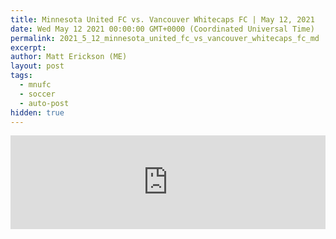 ```yaml
---
title: Minnesota United FC vs. Vancouver Whitecaps FC | May 12, 2021
date: Wed May 12 2021 00:00:00 GMT+0000 (Coordinated Universal Time)
permalink: 2021_5_12_minnesota_united_fc_vs_vancouver_whitecaps_fc_md
excerpt: 
author: Matt Erickson (ME)
layout: post
tags:
  - mnufc
  - soccer
  - auto-post
hidden: true
---
```

<div class='soccer-video-wrapper'>
    <iframe class='soccer-video' width='100%' height='auto' frameborder='0' allowfullscreen src='https://www.mnufc.com/iframe-video?brightcove_id=6253971507001&brightcove_player_id=default&brightcove_account_id=5534894110001'></iframe>
  </div>